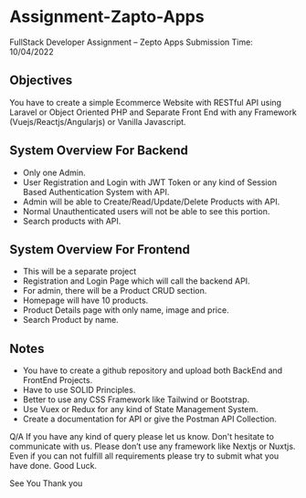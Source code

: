 # Assignment-Zapto-Apps
FullStack Developer Assignment – Zepto Apps 
Submission Time: 10/04/2022
## Objectives 
You have to create a simple Ecommerce Website with RESTful API using Laravel or Object Oriented PHP and Separate Front End with any Framework (Vuejs/Reactjs/Angularjs) or Vanilla Javascript. 
## System Overview For Backend
<ul>
  <li>Only one Admin.</li>
  <li>User Registration and Login with JWT Token or any kind of Session Based Authentication System with API.</li>
  <li>Admin will be able to Create/Read/Update/Delete Products with API.</li>
  <li>Normal Unauthenticated users will not be able to see this portion.</li>
  <li>Search products with API.</li>
</ul>


## System Overview For Frontend
<ul>
  <li>This will be a separate project</li>
  <li>Registration and Login Page which will call the backend API.</li>
  <li>For admin, there will be a Product CRUD section.</li>
  <li>Homepage will have 10 products.</li>
  <li>Product Details page with only name, image and price.</li>
  <li>Search Product by name.</li>
</ul>

## Notes
<ul>
  <li>You have to create a github repository and upload both BackEnd and FrontEnd Projects.</li>
  <li>Have to use SOLID Principles.</li>
  <li>Better to use any CSS Framework like Tailwind or Bootstrap.</li>
  <li>Use Vuex or Redux for any kind of State Management System.</li>
  <li>Create a documentation for API or give the Postman API Collection.</li>
</ul>

Q/A
If you have any kind of query please let us know. Don't hesitate to communicate with us.
Please don’t use any framework like Nextjs or Nuxtjs.
Even if you can not fulfill all requirements please try to submit what you have done. Good Luck.

See You
Thank you
